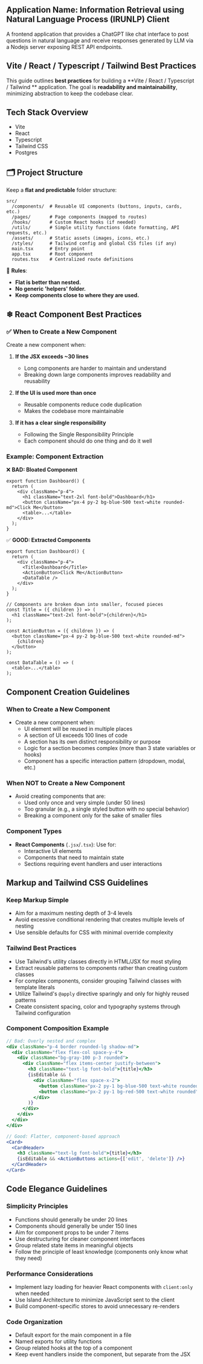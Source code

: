 ## Application Name: Information Retrieval using Natural Language Process (IRUNLP) Client
A frontend application that provides a ChatGPT like chat interface to post questions in natural language and receive responses generated by LLM via a Nodejs server exposing REST API endpoints.
 
## Vite / React / Typescript / Tailwind Best Practices
This guide outlines **best practices** for building a **Vite / React / Typescript / Tailwind ** application. The goal is **readability and maintainability**, minimizing abstraction to keep the codebase clear.

## Tech Stack Overview
- Vite
- React
- Typescript
- Tailwind CSS
- Postgres


## 🗂️ Project Structure
Keep a **flat and predictable** folder structure:

```
src/
  /components/  # Reusable UI components (buttons, inputs, cards, etc.)
  /pages/       # Page components (mapped to routes)
  /hooks/       # Custom React hooks (if needed)
  /utils/       # Simple utility functions (date formatting, API requests, etc.)
  /assets/      # Static assets (images, icons, etc.)
  /styles/      # Tailwind config and global CSS files (if any)
  main.tsx      # Entry point
  app.tsx       # Root component
  routes.tsx    # Centralized route definitions
```

📌 **Rules**:
- **Flat is better than nested.**
- **No generic 'helpers' folder.**
- **Keep components close to where they are used.**

## ❄ React Component Best Practices

### ✅ When to Create a New Component

Create a new component when:
1. **If the JSX exceeds ~30 lines**
   - Long components are harder to maintain and understand
   - Breaking down large components improves readability and reusability

2. **If the UI is used more than once**
   - Reusable components reduce code duplication
   - Makes the codebase more maintainable

3. **If it has a clear single responsibility**
   - Following the Single Responsibility Principle
   - Each component should do one thing and do it well

### Example: Component Extraction

❌ **BAD: Bloated Component**
```tsx
export function Dashboard() {
  return (
    <div className="p-4">
      <h1 className="text-2xl font-bold">Dashboard</h1>
      <button className="px-4 py-2 bg-blue-500 text-white rounded-md">Click Me</button>
      <table>...</table>
    </div>
  );
}
```

✅ **GOOD: Extracted Components**
```tsx
export function Dashboard() {
  return (
    <div className="p-4">
      <Title>Dashboard</Title>
      <ActionButton>Click Me</ActionButton>
      <DataTable />
    </div>
  );
}

// Components are broken down into smaller, focused pieces
const Title = ({ children }) => (
  <h1 className="text-2xl font-bold">{children}</h1>
);

const ActionButton = ({ children }) => (
  <button className="px-4 py-2 bg-blue-500 text-white rounded-md">
    {children}
  </button>
);

const DataTable = () => (
  <table>...</table>
);
```

## Component Creation Guidelines

### When to Create a New Component
- Create a new component when:
  - UI element will be reused in multiple places
  - A section of UI exceeds 100 lines of code
  - A section has its own distinct responsibility or purpose
  - Logic for a section becomes complex (more than 3 state variables or hooks)
  - Component has a specific interaction pattern (dropdown, modal, etc.)

### When NOT to Create a New Component
- Avoid creating components that are:
  - Used only once and very simple (under 50 lines)
  - Too granular (e.g., a single styled button with no special behavior)
  - Breaking a component only for the sake of smaller files

### Component Types  
- **React Components** (`.jsx`/`.tsx`): Use for:
  - Interactive UI elements
  - Components that need to maintain state
  - Sections requiring event handlers and user interactions

## Markup and Tailwind CSS Guidelines

### Keep Markup Simple
- Aim for a maximum nesting depth of 3-4 levels
- Avoid excessive conditional rendering that creates multiple levels of nesting
- Use sensible defaults for CSS with minimal override complexity

### Tailwind Best Practices
- Use Tailwind's utility classes directly in HTML/JSX for most styling
- Extract reusable patterns to components rather than creating custom classes
- For complex components, consider grouping Tailwind classes with template literals
- Utilize Tailwind's `@apply` directive sparingly and only for highly reused patterns
- Create consistent spacing, color and typography systems through Tailwind configuration

### Component Composition Example
```jsx
// Bad: Overly nested and complex
<div className="p-4 border rounded-lg shadow-md">
  <div className="flex flex-col space-y-4">
    <div className="bg-gray-100 p-3 rounded">
      <div className="flex items-center justify-between">
        <h3 className="text-lg font-bold">{title}</h3>
        {isEditable && (
          <div className="flex space-x-2">
            <button className="px-2 py-1 bg-blue-500 text-white rounded">Edit</button>
            <button className="px-2 py-1 bg-red-500 text-white rounded">Delete</button>
          </div>
        )}
      </div>
    </div>
  </div>
</div>

// Good: Flatter, component-based approach
<Card>
  <CardHeader>
    <h3 className="text-lg font-bold">{title}</h3>
    {isEditable && <ActionButtons actions={['edit', 'delete']} />}
  </CardHeader>
</Card>
```

## Code Elegance Guidelines

### Simplicity Principles
- Functions should generally be under 20 lines
- Components should generally be under 150 lines
- Aim for component props to be under 7 items
- Use destructuring for cleaner component interfaces
- Group related state items in meaningful objects
- Follow the principle of least knowledge (components only know what they need)

### Performance Considerations
- Implement lazy loading for heavier React components with `client:only` when needed
- Use Island Architecture to minimize JavaScript sent to the client
- Build component-specific stores to avoid unnecessary re-renders

### Code Organization
- Default export for the main component in a file
- Named exports for utility functions
- Group related hooks at the top of a component
- Keep event handlers inside the component, but separate from the JSX